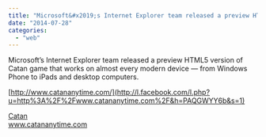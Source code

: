 ```yaml
---
title: "Microsoft&#x2019;s Internet Explorer team released a preview HTML5 version of Catan gam..."
date: "2014-07-28"
categories: 
  - "web"
---
```


Microsoft’s Internet Explorer team released a preview HTML5 version of Catan game that works on almost every modern device — from Windows Phone to iPads and desktop computers.  
  
[http://www.catananytime.com/](http://l.facebook.com/l.php?u=http%3A%2F%2Fwww.catananytime.com%2F&h=PAQGWYY6b&s=1)  
  
  
[Catan](http://l.facebook.com/l.php?u=http%3A%2F%2Fwww.catananytime.com%2F&h=mAQGVIx1y&s=1)  
www.catananytime.com
